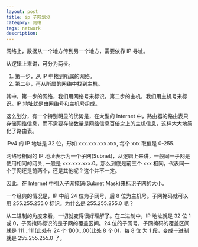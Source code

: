 ```yaml
---
layout: post
title: ip 子网划分
category: 网络
tags: network
description: 
---
```


网络上，数据从一个地方传到另一个地方，需要依靠 IP 寻址。

从逻辑上来讲，可分为两步。

1. 第一步，从 IP 中找到所属的网络。
2. 第二步，再从所属的网络中找到主机。

其中，第一步的网络，我们用网络号来标识，第二步的主机，我们用主机号来标识。IP 地址就是由网络号和主机号组成。

这么划分，有一个特别明显的优势是，在大型的 Internet 中，路由器的路由表只存储网络信息，而不需要存储数量是网络信息百倍之上的主机信息，这样大大地简化了路由表。

IPv4 的 IP 地址是 32 位，形如 xxx.xxx.xxx.xxx, 每个 xxx 取值是 0-255.

网络号相同的 IP 地址表示为一个子网(Subnet)，从逻辑上来讲，一般同一子网是使用相同的网关, 一般是 xxx.xxx.xxx.0。那么到底是前三个 xxx 相同，代表同一个子网还是前两个，还是其他呢？这个并不一定。

因此，在 Internet 中引入子网掩码(Subnet Mask)来标识子网的大小。

一个经典的情况是，IP 中前 24 位为子网号，后 8 位为主机号。子网掩码就可以用 255.255.255.0 标识。为什么是 255.255.255.0 呢？

从二进制的角度来看，一切就变得很好理解了。在二进制中，IP 地址就是 32 位 1 或 0，子网掩码标识的是子网的覆盖区间。24 位的子网号，子网掩码的覆盖区间就是 111...111(此处有 24 个 1)00...00(此处 8 个 0)，每 8 位 为 1 段，变成十进制就是 255.255.255.0 了。

